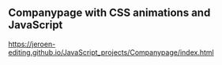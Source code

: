 ## Companypage with CSS animations and JavaScript

https://jeroen-editing.github.io/JavaScript_projects/Companypage/index.html

